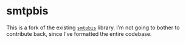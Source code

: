 # smtpbis

This is a fork of the existing [`smtpbis`](https://github.com/jothan/smtpbis) library.
I’m not going to bother to contribute back, since I’ve formatted the entire codebase.
